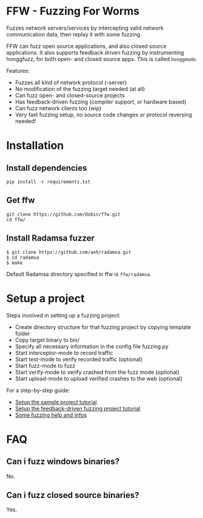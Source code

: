 # FFW - Fuzzing For Worms

Fuzzes network servers/services by intercepting valid network
communication data, then replay it with some fuzzing.

FFW can fuzz open source applications, and also closed
source applications. It also supports feedback driven fuzzing
by instrumenting honggfuzz, for both open- and closed source apps. This is called `honggmode`.

Features:
* Fuzzes all kind of network protocol (-server)
* No modification of the fuzzing target needed (at all)
* Can fuzz open- and closed-source projects
* Has feedback-driven fuzzing (compiler support, or hardware based)
* Can fuzz network clients too (wip)
* Very fast fuzzing setup, no source code changes or protocol reversing needed!


# Installation

## Install dependencies

```
pip install -r requirements.txt
```

## Get ffw

```
git clone https://github.com/dobin/ffw.git
cd ffw/
```

## Install Radamsa fuzzer

```
$ git clone https://github.com/aoh/radamsa.git
$ cd radamsa
$ make
```

Default Radamsa directory specified in ffw is `ffw/radamsa`.

# Setup a project

Steps involved in setting up a fuzzing project:

* Create directory structure for that fuzzing project by copying template folder
* Copy target binary to bin/
* Specify all necessary information in the config file fuzzing.py
* Start interceptor-mode to record traffic
* Start test-mode to verify recorded traffic (optional)
* Start fuzz-mode to fuzz
* Start verify-mode to verify crashed from the fuzz mode (optional)
* Start upload-mode to upload verified crashes to the web (optional)


For a step-by-step guide:
* [Setup the sample project tutorial](https://github.com/dobin/ffw/blob/master/docs/tutorial-sample-project.md)
* [Setup the feedback-driven fuzzing project tutorial](https://github.com/dobin/ffw/blob/master/docs/tutorial-honggmode.md)
* [Some fuzzing help and infos](https://github.com/dobin/ffw/blob/master/docs/notes.md)

# FAQ

## Can i fuzz windows binaries?

No.

## Can i fuzz closed source binaries?

Yes.
